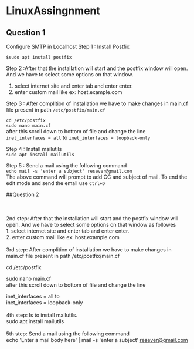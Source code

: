# LinuxAssingnment
## Question 1
Configure SMTP in Localhost
Step 1 : Install Postfix

`$sudo apt install postfix`

Step 2 :After that the installation will start and the postfix window will open. And we have to select some options on that window.<br>
1. select internet site and enter tab and enter enter.<br>
2. enter custom mail like ex: host.example.com<br>

Step 3 : After complition of installation we have to make changes in main.cf file present in path `/etc/postfix/main.cf`<br>

`cd /etc/postfix`<br>
`sudo nano main.cf`<br>
after this scroll down to bottom of file and change the line<br>
`inet_interfaces = all` to `inet_interfaces = loopback-only`

Step 4 : Install mailutils<br>
`sudo apt install mailutils`<br>

Step 5 : Send a mail using the following command<br>
`echo mail -s 'enter a subject' resever@gmail.com`<br>
The above command will prompt to add CC and subject of mail. To end the edit mode and send the email use `Ctrl+D`

##Question 2






 














<br><br>
2nd step: After that the installation will start and the postfix window will open. And we have to select some options on that window as followes<br>
    1. select internet site and enter tab and enter enter.<br>
    2. enter custom mall like ex: host.example.com<br><br>
3rd step: After complition of installation we have to make changes in main.cf file present in path /etc/postfix/main.cf<br>
   
cd /etc/postfix
<br>
     
sudo nano main.cf
<br>
         after this scroll down to bottom of file and change the line <br>
     
inet_interfaces = all
to  
inet_interfaces = loopback-only
<br><br>
4th step: Is to install mailutils.<br>
sudo apt install mailutils
<br><br>
5th step: Send a mail using the following command<br>
echo 'Enter a mail body here' | mail -s 'enter a subject' resever@gmail.com
